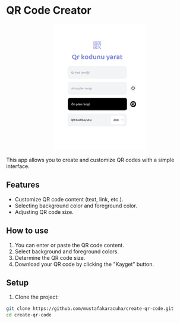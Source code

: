 # QR Code Creator

<div align="center">
   <img src="https://github.com/mustafakaracuha/create-qr-code/blob/main/src/assets/images/app.png" alt="QR Code Creator">
</div>


This app allows you to create and customize QR codes with a simple interface.

## Features

- Customize QR code content (text, link, etc.).
- Selecting background color and foreground color.
- Adjusting QR code size.

## How to use

1. You can enter or paste the QR code content.
2. Select background and foreground colors.
3. Determine the QR code size.
4. Download your QR code by clicking the "Kayget" button.

## Setup

1. Clone the project:

```bash
git clone https://github.com/mustafakaracuha/create-qr-code.git
cd create-qr-code